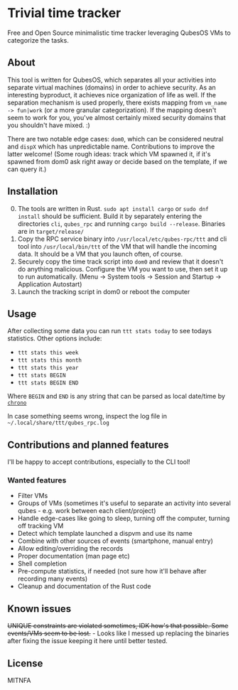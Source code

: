 # Trivial time tracker

Free and Open Source minimalistic time tracker leveraging QubesOS VMs to categorize the tasks.

## About

This tool is written for QubesOS, which separates all your activities into separate virtual machines (domains) in order to achieve security. As an interesting byproduct, it achieves nice organization of life as well. If the separation mechanism is used properly, there exists mapping from `vm_name -> fun|work` (or a more granular categorization). If the mapping doesn't seem to work for you, you've almost certainly mixed security domains that you shouldn't have mixed. :)

There are two notable edge cases: `dom0`, which can be considered neutral and `dispX` which has unpredictable name. Contributions to improve the latter welcome! (Some rough ideas: track which VM spawned it, if it's spawned from dom0 ask right away or decide based on the template, if we can query it.)

## Installation

0. The tools are written in Rust. `sudo apt install cargo` or `sudo dnf install` should be sufficient. Build it by separately entering the directories `cli`, `qubes_rpc` and running `cargo build --release`. Binaries are in `target/release/`
1. Copy the RPC service binary into `/usr/local/etc/qubes-rpc/ttt` and cli tool into `/usr/local/bin/ttt` of the VM that will handle the incoming data. It should be a VM that you launch often, of course.
2. Securely copy the time track script into `dom0` and review that it doesn't do anything malicious. Configure the VM you want to use, then set it up to run automatically. (Menu -> System tools -> Session and Startup -> Application Autostart)
3. Launch the tracking script in dom0 or reboot the computer

## Usage

After collecting some data you can run `ttt stats today` to see todays statistics. Other options include:

* `ttt stats this week`
* `ttt stats this month`
* `ttt stats this year`
* `ttt stats BEGIN`
* `ttt stats BEGIN END`

Where `BEGIN` and `END` is any string that can be parsed as local date/time by [`chrono`](https://crates.io/crates/chrono)

In case something seems wrong, inspect the log file in `~/.local/share/ttt/qubes_rpc.log`

## Contributions and planned features

I'll be happy to accept contributions, especially to the CLI tool!

### Wanted features

* Filter VMs
* Groups of VMs (sometimes it's useful to separate an activity into several qubes - e.g. work between each client/project)
* Handle edge-cases like going to sleep, turning off the computer, turning off tracking VM
* Detect which template launched a dispvm and use its name
* Combine with other sources of events (smartphone, manual entry)
* Allow editing/overriding the records
* Proper documentation (man page etc)
* Shell completion
* Pre-compute statistics, if needed (not sure how it'll behave after recording many events)
* Cleanup and documentation of the Rust code

## Known issues

~~UNIQUE constraints are violated sometimes, IDK how's that possible. Some events/VMs seem to be lost.~~ - Looks like I messed up replacing the binaries after fixing the issue keeping it here until better tested.

## License

MITNFA
